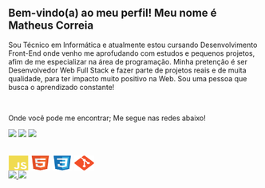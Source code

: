 ## Bem-vindo(a) ao meu perfil! Meu nome é Matheus Correia

Sou Técnico em Informática e atualmente estou cursando Desenvolvimento Front-End onde venho me aprofudando com estudos e pequenos projetos, afim de me especializar na área de programação. Minha pretenção é ser Desenvolvedor Web Full Stack e fazer parte de projetos reais e de muita qualidade, para ter impacto muito positivo na Web. Sou uma pessoa que busca o aprendizado constante!

<br>
 
<span>Onde você pode me encontrar; Me segue nas redes abaixo!</span>
 
<div> 
  <a href="https://instagram.com/matheuscorreia92" target="_blank"><img src="https://img.shields.io/badge/-Instagram-%23E4405F?style=for-the-badge&logo=instagram&logoColor=white" target="_blank"></a> 
  <a href = ""><img src="https://img.shields.io/badge/-Gmail-%23333?style=for-the-badge&logo=gmail&logoColor=white" target="_blank"></a>
  <a href="https://www.linkedin.com/in/matheuscorreiacode/" target="_blank"><img src="https://img.shields.io/badge/-LinkedIn-%230077B5?style=for-the-badge&logo=linkedin&logoColor=white"></a>
</div>

<br>
    
<div style="display: inline_block"><br>
  <img align="center" alt="Js" height="30" width="40" src="https://raw.githubusercontent.com/devicons/devicon/master/icons/javascript/javascript-plain.svg">
  <img align="center" alt="HTML" height="30" width="40" src="https://raw.githubusercontent.com/devicons/devicon/master/icons/html5/html5-original.svg">
  <img align="center" alt="CSS" height="30" width="40" src="https://raw.githubusercontent.com/devicons/devicon/master/icons/css3/css3-original.svg">
  <img align="center" alt="CSS" height="30" width="40" src="https://raw.githubusercontent.com/devicons/devicon/master/icons/git/git-original.svg">
</div>

 <div>
   <a href="https://github.com/matheuscorreiadev">
   <img height="180em" src="https://github-readme-stats.vercel.app/api?username=matheuscorreiadev&show_icons=true&theme=tokyonight&include_all_commits=true&count_private=true"/>
   <img height="180em" src="https://github-readme-stats.vercel.app/api/top-langs/?username=matheuscorreiadev&layout=compact&langs_count=6&theme=tokyonight"/>
</div>
